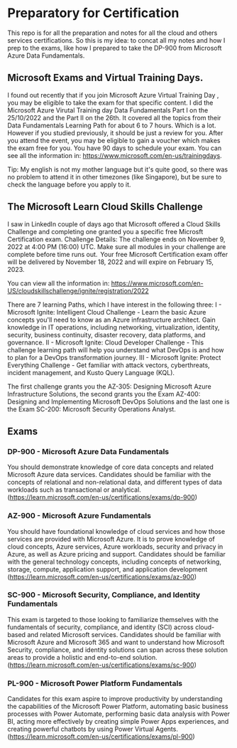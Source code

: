 # Preparatory for Certification
This repo is for all the preparation and notes for all the cloud and others services certifications.
So this is my idea: to concat all my notes and how I prep to the exams, like how I prepared to take the DP-900 from Microsoft Azure Data Fundamentals.

## Microsoft Exams and Virtual Training Days.
I found out recently that if you join Microsoft Azure Virtual Training Day , you may be eligible to take the exam for that specific content. 
I did the Microsoft Azure Virutal Training day Data Fundamentals Part I on the 25/10/2022 and the Part II on the 26th. It covered all the topics from their Data Fundamentals Learning Path for about 6 to 7 hours. Which is a lot. However if you studied previously, it should be just a review for you. After you attend the event, you may be eligible to gain a voucher which makes the exam free for you. You have 90 days to schedule your exam. 
You can see all the information in: https://www.microsoft.com/en-us/trainingdays.

Tip: My english is not my mother language but it's quite good, so there was no problem to attend it in other timezones (like Singapore), but be sure to check the language before you apply to it. 

## The Microsoft Learn Cloud Skills Challenge 
I saw in LinkedIn couple of days ago that Microsoft offered a Cloud Skills Challenge and completing one granted you a specific free Microsft Certification exam.
Challenge Details: The challenge ends on November 9, 2022 at 4:00 PM (16:00) UTC. Make sure all modules in your challenge are complete before time runs out.  Your free Microsoft Certification exam offer will be delivered by November 18, 2022 and will expire on February 15, 2023.

You can view all the information in: https://www.microsoft.com/en-US/cloudskillschallenge/ignite/registration/2022

There are 7 learning Paths, which I have interest in the following three:
I - Microsoft Ignite: Intelligent Cloud Challenge - Learn the basic Azure concepts you'll need to know as an Azure infrastructure architect. Gain knowledge in IT operations, including networking, virtualization, identity, security, business continuity, disaster recovery, data platforms, and governance. 
II -  Microsoft Ignite: Cloud Developer Challenge - This challenge learning path will help you understand what DevOps is and how to plan for a DevOps transformation journey. 
III -  Microsoft Ignite: Protect Everything Challenge - Get familiar with attack vectors, cyberthreats, incident management, and Kusto Query Language (KQL). 

The first challenge grants you the AZ-305: Designing Microsoft Azure Infrastructure Solutions, the second grants you the Exam AZ-400: Designing and Implementing Microsoft DevOps Solutions and the last one is the Exam SC-200: Microsoft Security Operations Analyst.

## Exams
### DP-900 - Microsoft Azure Data Fundamentals
You should demonstrate knowledge of core data concepts and related Microsoft Azure data services. Candidates should be familiar with the concepts of relational and non-relational data, and different types of data workloads such as transactional or analytical. (https://learn.microsoft.com/en-us/certifications/exams/dp-900)
### AZ-900 - Microsoft Azure Fundamentals
You should have foundational knowledge of cloud services and how those services are provided with Microsoft Azure. It is to prove knowledge of cloud concepts, Azure services, Azure workloads, security and privacy in Azure, as well as Azure pricing and support. Candidates should be familiar with the general technology concepts, including concepts of networking, storage, compute, application support, and application development (https://learn.microsoft.com/en-us/certifications/exams/az-900)
### SC-900 - Microsoft Security, Compliance, and Identity Fundamentals
This exam is targeted to those looking to familiarize themselves with the fundamentals of security, compliance, and identity (SCI) across cloud-based and related Microsoft services. Candidates should be familiar with Microsoft Azure and Microsoft 365 and want to understand how Microsoft Security, compliance, and identity solutions can span across these solution areas to provide a holistic and end-to-end solution. (https://learn.microsoft.com/en-us/certifications/exams/sc-900)
### PL-900 - Microsoft Power Platform Fundamentals
Candidates for this exam aspire to improve productivity by understanding the capabilities of the Microsoft Power Platform, automating basic business processes with Power Automate, performing basic data analysis with Power BI, acting more effectively by creating simple Power Apps experiences, and creating powerful chatbots by using Power Virtual Agents. (https://learn.microsoft.com/en-us/certifications/exams/pl-900)
